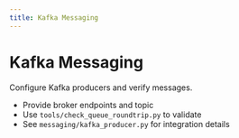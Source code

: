 ```yaml
---
title: Kafka Messaging
---
```


# Kafka Messaging

Configure Kafka producers and verify messages.

- Provide broker endpoints and topic
- Use `tools/check_queue_roundtrip.py` to validate
- See `messaging/kafka_producer.py` for integration details
